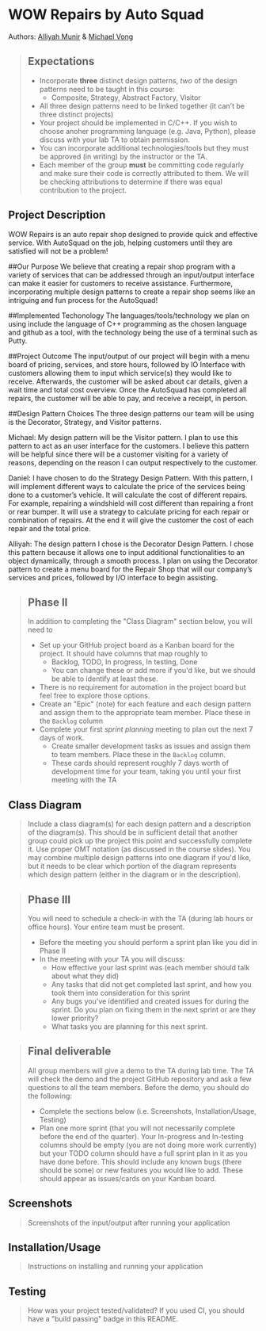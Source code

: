 # WOW Repairs by Auto Squad
Authors: [Alliyah Munir](https://github.com/AlliyahMunir) &  [Michael Vong](https://github.com/michaelvong)
 
 
 > ## Expectations
 > * Incorporate **three** distinct design patterns, *two* of the design patterns need to be taught in this course:
 >   * Composite, Strategy, Abstract Factory, Visitor
 > * All three design patterns need to be linked together (it can't be three distinct projects)
 > * Your project should be implemented in C/C++. If you wish to choose anoher programming language (e.g. Java, Python), please discuss with your lab TA to obtain permission.
 > * You can incorporate additional technologies/tools but they must be approved (in writing) by the instructor or the TA.
 > * Each member of the group **must** be committing code regularly and make sure their code is correctly attributed to them. We will be checking attributions to determine if there was equal contribution to the project.

## Project Description
WOW Repairs is an auto repair shop designed to provide quick and effective service. With AutoSquad on the job, helping customers until they are satisfied will not be a problem! 

##Our Purpose
We believe that creating a repair shop program with a variety of services that can be addressed through an input/output interface can make it easier for customers to receive assistance. Furthermore, incorporating multiple design patterns to create a repair shop seems like an intriguing and fun process for the AutoSquad! 

##Implemented Techonology
The languages/tools/technology we plan on using include the language of C++ programming as the chosen language and github as a tool, with the technology being the use of a terminal such as Putty. 

##Project Outcome
The input/output of our project will begin with a menu board of pricing, services, and store hours, followed by IO Interface with customers allowing them to input which service(s) they would like to receive. Afterwards, the customer will be asked about car details, given a wait time and total cost overview. Once the AutoSquad has completed all repairs, the customer will be able to pay, and receive a receipt, in person. 

##Design Pattern Choices
The three design patterns our team will be using is the Decorator, Strategy, and Visitor patterns.

Michael: My design pattern will be the Visitor pattern. I plan to use this pattern to act as an user interface for the customers. I believe this pattern will be helpful since there will be a customer visiting for a variety of reasons, depending on the reason I can output respectively to the customer. 

Daniel: I have chosen to do the Strategy Design Pattern. With this pattern, I will implement different ways to calculate the price of the services being done to a customer’s vehicle. It will calculate the cost of different repairs. For example, repairing a windshield will cost different than repairing a front or rear bumper. It will use a strategy to calculate pricing for each repair or combination of repairs. At the end it will give the customer the cost of each repair and the total price. 

Alliyah: The design pattern I chose is the Decorator Design Pattern. I chose this pattern because it allows one to input additional functionalities to an object dynamically, through a smooth process. I plan on using the Decorator pattern to create a menu board for the Repair Shop that will our company’s services and prices, followed by I/O interface to begin assisting. 

 > ## Phase II
 > In addition to completing the "Class Diagram" section below, you will need to 
 > * Set up your GitHub project board as a Kanban board for the project. It should have columns that map roughly to 
 >   * Backlog, TODO, In progress, In testing, Done
 >   * You can change these or add more if you'd like, but we should be able to identify at least these.
 > * There is no requirement for automation in the project board but feel free to explore those options.
 > * Create an "Epic" (note) for each feature and each design pattern and assign them to the appropriate team member. Place these in the `Backlog` column
 > * Complete your first *sprint planning* meeting to plan out the next 7 days of work.
 >   * Create smaller development tasks as issues and assign them to team members. Place these in the `Backlog` column.
 >   * These cards should represent roughly 7 days worth of development time for your team, taking you until your first meeting with the TA
## Class Diagram
 > Include a class diagram(s) for each design pattern and a description of the diagram(s). This should be in sufficient detail that another group could pick up the project this point and successfully complete it. Use proper OMT notation (as discussed in the course slides). You may combine multiple design patterns into one diagram if you'd like, but it needs to be clear which portion of the diagram represents which design pattern (either in the diagram or in the description). 
 
 > ## Phase III
 > You will need to schedule a check-in with the TA (during lab hours or office hours). Your entire team must be present. 
 > * Before the meeting you should perform a sprint plan like you did in Phase II
 > * In the meeting with your TA you will discuss: 
 >   - How effective your last sprint was (each member should talk about what they did)
 >   - Any tasks that did not get completed last sprint, and how you took them into consideration for this sprint
 >   - Any bugs you've identified and created issues for during the sprint. Do you plan on fixing them in the next sprint or are they lower priority?
 >   - What tasks you are planning for this next sprint.

 > ## Final deliverable
 > All group members will give a demo to the TA during lab time. The TA will check the demo and the project GitHub repository and ask a few questions to all the team members. 
 > Before the demo, you should do the following:
 > * Complete the sections below (i.e. Screenshots, Installation/Usage, Testing)
 > * Plan one more sprint (that you will not necessarily complete before the end of the quarter). Your In-progress and In-testing columns should be empty (you are not doing more work currently) but your TODO column should have a full sprint plan in it as you have done before. This should include any known bugs (there should be some) or new features you would like to add. These should appear as issues/cards on your Kanban board. 
 ## Screenshots
 > Screenshots of the input/output after running your application
 ## Installation/Usage
 > Instructions on installing and running your application
 ## Testing
 > How was your project tested/validated? If you used CI, you should have a "build passing" badge in this README.
 
